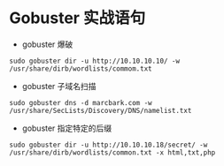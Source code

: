 # Gobuster 实战语句

-  gobuster 爆破

```
sudo gobuster dir -u http://10.10.10.10/ -w /usr/share/dirb/wordlists/commom.txt
````

-  gobuster 子域名扫描

```
sudo gobuster dns -d marcbark.com -w /usr/share/SecLists/Discovery/DNS/namelist.txt
```

-  gobuster 指定特定的后缀

```
sudo gobuster dir -u http://10.10.10.18/secret/ -w /usr/share/dirb/wordlists/common.txt -x html,txt,php
```
